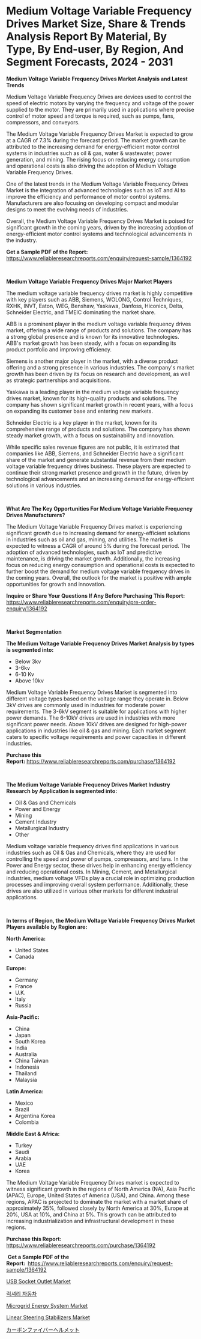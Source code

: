 <p><h1>Medium Voltage Variable Frequency Drives Market Size, Share & Trends Analysis Report By Material, By Type, By End-user, By Region, And Segment Forecasts, 2024 - 2031</h1></p><p><strong>Medium Voltage Variable Frequency Drives Market Analysis and Latest Trends</strong></p>
<p><p>Medium Voltage Variable Frequency Drives are devices used to control the speed of electric motors by varying the frequency and voltage of the power supplied to the motor. They are primarily used in applications where precise control of motor speed and torque is required, such as pumps, fans, compressors, and conveyors.</p><p>The Medium Voltage Variable Frequency Drives Market is expected to grow at a CAGR of 7.3% during the forecast period. The market growth can be attributed to the increasing demand for energy-efficient motor control systems in industries such as oil & gas, water & wastewater, power generation, and mining. The rising focus on reducing energy consumption and operational costs is also driving the adoption of Medium Voltage Variable Frequency Drives.</p><p>One of the latest trends in the Medium Voltage Variable Frequency Drives Market is the integration of advanced technologies such as IoT and AI to improve the efficiency and performance of motor control systems. Manufacturers are also focusing on developing compact and modular designs to meet the evolving needs of industries.</p><p>Overall, the Medium Voltage Variable Frequency Drives Market is poised for significant growth in the coming years, driven by the increasing adoption of energy-efficient motor control systems and technological advancements in the industry.</p></p>
<p><strong>Get a Sample PDF of the Report:&nbsp;</strong> <a href="https://www.reliableresearchreports.com/enquiry/request-sample/1364192">https://www.reliableresearchreports.com/enquiry/request-sample/1364192</a></p>
<p>&nbsp;</p>
<p><strong>Medium Voltage Variable Frequency Drives Major Market Players</strong></p>
<p><p>The medium voltage variable frequency drives market is highly competitive with key players such as ABB, Siemens, WOLONG, Control Techniques, RXHK, INVT, Eaton, WEG, Benshaw, Yaskawa, Danfoss, Hiconics, Delta, Schneider Electric, and TMEIC dominating the market share.</p><p>ABB is a prominent player in the medium voltage variable frequency drives market, offering a wide range of products and solutions. The company has a strong global presence and is known for its innovative technologies. ABB's market growth has been steady, with a focus on expanding its product portfolio and improving efficiency.</p><p>Siemens is another major player in the market, with a diverse product offering and a strong presence in various industries. The company's market growth has been driven by its focus on research and development, as well as strategic partnerships and acquisitions.</p><p>Yaskawa is a leading player in the medium voltage variable frequency drives market, known for its high-quality products and solutions. The company has shown significant market growth in recent years, with a focus on expanding its customer base and entering new markets.</p><p>Schneider Electric is a key player in the market, known for its comprehensive range of products and solutions. The company has shown steady market growth, with a focus on sustainability and innovation.</p><p>While specific sales revenue figures are not public, it is estimated that companies like ABB, Siemens, and Schneider Electric have a significant share of the market and generate substantial revenue from their medium voltage variable frequency drives business. These players are expected to continue their strong market presence and growth in the future, driven by technological advancements and an increasing demand for energy-efficient solutions in various industries.</p></p>
<p>&nbsp;</p>
<p><strong>What Are The Key Opportunities For Medium Voltage Variable Frequency Drives Manufacturers?</strong></p>
<p><p>The Medium Voltage Variable Frequency Drives market is experiencing significant growth due to increasing demand for energy-efficient solutions in industries such as oil and gas, mining, and utilities. The market is expected to witness a CAGR of around 5% during the forecast period. The adoption of advanced technologies, such as IoT and predictive maintenance, is driving the market growth. Additionally, the increasing focus on reducing energy consumption and operational costs is expected to further boost the demand for medium voltage variable frequency drives in the coming years. Overall, the outlook for the market is positive with ample opportunities for growth and innovation.</p></p>
<p><strong>Inquire or Share Your Questions If Any Before Purchasing This Report:</strong> <a href="https://www.reliableresearchreports.com/enquiry/pre-order-enquiry/1364192">https://www.reliableresearchreports.com/enquiry/pre-order-enquiry/1364192</a></p>
<p>&nbsp;</p>
<p><strong>Market Segmentation</strong></p>
<p><strong>The Medium Voltage Variable Frequency Drives Market Analysis by types is segmented into:</strong></p>
<p><ul><li>Below 3kv</li><li>3-6kv</li><li>6-10 Kv</li><li>Above 10kv</li></ul></p>
<p><p>Medium Voltage Variable Frequency Drives Market is segmented into different voltage types based on the voltage range they operate in. Below 3kV drives are commonly used in industries for moderate power requirements. The 3-6kV segment is suitable for applications with higher power demands. The 6-10kV drives are used in industries with more significant power needs. Above 10kV drives are designed for high-power applications in industries like oil & gas and mining. Each market segment caters to specific voltage requirements and power capacities in different industries.</p></p>
<p><strong>Purchase this Report:&nbsp;</strong><a href="https://www.reliableresearchreports.com/purchase/1364192">https://www.reliableresearchreports.com/purchase/1364192</a></p>
<p>&nbsp;</p>
<p><strong>The Medium Voltage Variable Frequency Drives Market Industry Research by Application is segmented into:</strong></p>
<p><ul><li>Oil & Gas and Chemicals</li><li>Power and Energy</li><li>Mining</li><li>Cement Industry</li><li>Metallurgical Industry</li><li>Other</li></ul></p>
<p><p>Medium voltage variable frequency drives find applications in various industries such as Oil & Gas and Chemicals, where they are used for controlling the speed and power of pumps, compressors, and fans. In the Power and Energy sector, these drives help in enhancing energy efficiency and reducing operational costs. In Mining, Cement, and Metallurgical industries, medium voltage VFDs play a crucial role in optimizing production processes and improving overall system performance. Additionally, these drives are also utilized in various other markets for different industrial applications.</p></p>
<p>&nbsp;</p>
<p><strong>In terms of Region, the Medium Voltage Variable Frequency Drives Market Players available by Region are:</strong></p>
<p>
    <p> <strong> North America: </strong>
        <ul>
            <li>United States</li>
            <li>Canada</li>
        </ul>
        </p> 
    <p> <strong> Europe: </strong>
        <ul>
            <li>Germany</li>
            <li>France</li>
            <li>U.K.</li>
            <li>Italy</li>
            <li>Russia</li>
        </ul>
        </p> 
    <p> <strong> Asia-Pacific: </strong>
        <ul>
            <li>China</li>
            <li>Japan</li>
            <li>South Korea</li>
            <li>India</li>
            <li>Australia</li>
            <li>China Taiwan</li>
            <li>Indonesia</li>
            <li>Thailand</li>
            <li>Malaysia</li>
        </ul>
        </p> 
    <p> <strong> Latin America: </strong>
        <ul>
            <li>Mexico</li>
            <li>Brazil</li>
            <li>Argentina Korea</li>
            <li>Colombia</li>
        </ul>
        </p> 
    <p> <strong> Middle East & Africa: </strong>
        <ul>
            <li>Turkey</li>
            <li>Saudi</li>
            <li>Arabia</li>
            <li>UAE</li>
            <li>Korea</li>
        </ul>
    </p>
    </p>
<p><p>The Medium Voltage Variable Frequency Drives market is expected to witness significant growth in the regions of North America (NA), Asia Pacific (APAC), Europe, United States of America (USA), and China. Among these regions, APAC is projected to dominate the market with a market share of approximately 35%, followed closely by North America at 30%, Europe at 20%, USA at 10%, and China at 5%. This growth can be attributed to increasing industrialization and infrastructural development in these regions.</p></p>
<p><strong>Purchase this Report: </strong><a href="https://www.reliableresearchreports.com/purchase/1364192">https://www.reliableresearchreports.com/purchase/1364192</a></p>
<p>&nbsp;<strong>Get a Sample PDF of the Report:&nbsp;&nbsp;</strong><a href="https://www.reliableresearchreports.com/enquiry/request-sample/1364192">https://www.reliableresearchreports.com/enquiry/request-sample/1364192</a></p>
<p><strong></strong></p>
<p><p><a href="https://github.com/sonuprakash1/Market-Research-Report-List-2/blob/main/usb-socket-outlet-market.md">USB Socket Outlet Market</a></p><p><a href="https://github.com/trmesnao7959541/Market-Research-Report-List-1/blob/main/512073315069.md">럭셔리 자동차</a></p><p><a href="https://github.com/jhcraigie/Market-Research-Report-List-2/blob/main/microgrid-energy-system-market.md">Microgrid Energy System Market</a></p><p><a href="https://issuu.com/reportprime-2/docs/linear-steering-stabilizers-market-size-2030.pptx">Linear Steering Stabilizers Market</a></p><p><a href="https://github.com/ReyesKohler20231/Market-Research-Report-List-1/blob/main/588283216225.md">カーボンファイバーヘルメット</a></p></p>